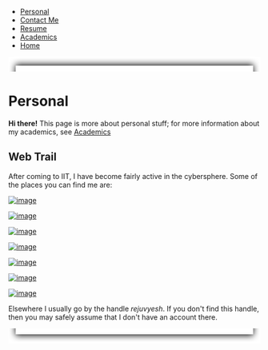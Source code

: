 -   [Personal](personal.html)
-   [Contact Me](contact.html)
-   [Resume]()
-   [Academics](acads.html)
-   [Home](index.html)

![page](shadowtop.png)

Personal
========

**Hi there!** This page is more about personal stuff; for more
information about my academics, see
[Academics](http://home.iitk.ac.in/~jayeshkg/acads.html)

Web Trail
---------

After coming to IIT, I have become fairly active in the cybersphere.
Some of the places you can find me are:

[![image](icons/fb.png)]()

[![image](icons/g+.png)]()

[![image](icons/quora.png)]()

[![image](icons/twitter.png)]()

[![image](icons/youtube.png)]()

[![image](icons/lastfm.png)](http://www.last.fm/user/rejuvyesh)

[![image](icons/github.png)]()

Elsewhere I usually go by the handle *rejuvyesh*. If you don't find this
handle, then you may safely assume that I don't have an account there.

![page](shadowbot.png)
